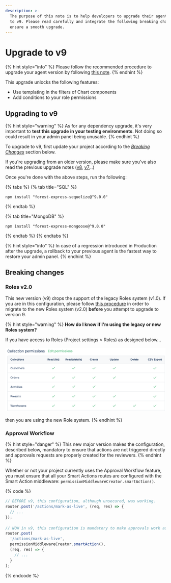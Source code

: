 ```yaml
---
description: >-
  The purpose of this note is to help developers to upgrade their agent from v8
  to v9. Please read carefully and integrate the following breaking changes to
  ensure a smooth upgrade.​
---
```


# Upgrade to v9

{% hint style="info" %}
Please follow the recommended procedure to upgrade your agent version by following [this note](../push-your-new-version-to-production.md).
{% endhint %}

This upgrade unlocks the following features:

- Use templating in the filters of Chart components
- Add conditions to your role permissions

## Upgrading to v9

{% hint style="warning" %}
As for any dependency upgrade, it's very important to **test this upgrade** **in your testing environments**. Not doing so could result in your admin panel being unusable.
{% endhint %}

To upgrade to v9, first update your project according to the [_Breaking Changes_](upgrade-to-v9.md#breaking-changes) section below.&#x20;

If you're upgrading from an older version, please make sure you've also read the previous upgrade notes ([v8](upgrade-to-v8.md), [v7](upgrade-to-v7.md),..)

Once you're done with the above steps, run the following:

{% tabs %}
{% tab title="SQL" %}

```
npm install "forest-express-sequelize@^9.0.0"
```

{% endtab %}

{% tab title="MongoDB" %}

```
npm install "forest-express-mongoose@^9.0.0"
```

{% endtab %}
{% endtabs %}

{% hint style="info" %}
In case of a regression introduced in Production after the upgrade, a rollback to your previous agent is the fastest way to restore your admin panel.
{% endhint %}

## Breaking changes

### Roles v2.0

This new version (v9) drops the support of the legacy Roles system (v1.0). If you are in this configuration, please follow [this procedure](../migrate-to-the-new-role-system.md) in order to migrate to the new Roles system (v2.0) **before** you attempt to upgrade to version 9.

{% hint style="warning" %}
**How do I know if I'm using the legacy or new Roles system?**

If you have access to Roles (Project settings > Roles) as designed below...\
\
![](<../../../.gitbook/assets/image (10).png>)\
\
then you are using the new Role system.
{% endhint %}

### Approval Workflow

{% hint style="danger" %}
This new major version makes the configuration, described below, mandatory to ensure that actions are not triggered directly and approvals requests are properly created for the reviewers.
{% endhint %}

Whether or not your project currently uses the Approval Workflow feature,
you must ensure that all your Smart Actions routes are configured with the Smart Action middleware:
`permissionMiddlewareCreator.smartAction()`.

{% code %}

```javascript
// BEFORE v9, this configuration, although unsecured, was working.
router.post('/actions/mark-as-live', (req, res) => {
  // ...
});

// NOW in v9, this configuration is mandatory to make approvals work as expected.
router.post(
  '/actions/mark-as-live',
  permissionMiddlewareCreator.smartAction(),
  (req, res) => {
    // ...
  }
);
```

{% endcode %}
